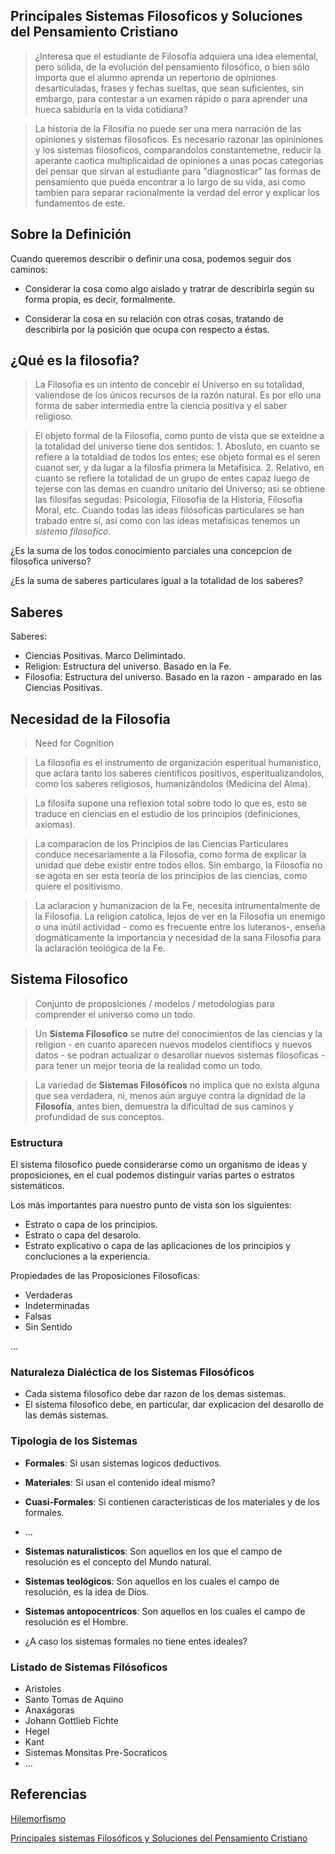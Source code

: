 Principales Sistemas Filosoficos y Soluciones del Pensamiento Cristiano
-----------------------------------------------------------------------

> ¿Interesa que el estudiante de Filosofía adquiera una idea elemental, pero sólida, de la evolución del pensamiento filosófico, o bien sólo importa que el alumno aprenda un repertorio de opiniones desarticuladas, frases y fechas sueltas, que sean suficientes, sin embargo, para contestar a un examen rápido o para aprender una hueca sabiduría en la vida cotidiana?

> La historia de la Filosifia no puede ser una mera narración de las opiniones y sistemas filosoficos. Es necesario razonar las opininiones y los sistemas filosoficos, comparandolos constantemetne, reducir la aperante caotica multiplicaidad de opiniones a unas pocas categorias del pensar  que sirvan al estudiante para "diagnosticar" las formas de pensamiento que pueda encontrar a lo largo de su vida, asi como tambien para separar racionalmente la verdad del error y explicar los fundamentos de este.

## Sobre la Definición

Cuando queremos describir o definir una cosa, podemos seguir dos caminos:

- Considerar la cosa como algo aislado y tratrar de describirla según su forma propia, es decir, formalmente.

- Considerar la cosa en su relación con otras cosas, tratando de describirla por la posición que ocupa con respecto a éstas.

## ¿Qué es la filosofia?

> La Filosofia es un intento de concebir el Universo en su totalidad, valiendose de los únicos recursos de la razón natural. Es por ello una forma de saber intermedia entre la ciencia positiva y el saber religioso.

> El objeto formal de la Filosofia, como punto de vista que se exteidne a la totalidad del universo  tiene dos sentidos: 1. Abosluto, en cuanto se refiere a la totaldiad de todos los entes; ese objeto formal es el seren cuanot ser, y da lugar a la filosfia primera la Metafisica. 2. Relativo, en cuanto 
se refiere la totalidad de un grupo de entes capaz luego de tejerse con las demas en cuandro unitario del Universo; asi se obtiene las filosifas segudas: Psicologia, Filosofia de la Historia, Filosofia Moral, etc. Cuando todas las ideas filósoficas particulares se han trabado entre sí, así como con las ideas metafísicas tenemos un *sistema filosofico*.

¿Es la suma de los todos conocimiento  parciales una concepcion de filosofica universo?

¿Es la suma de saberes particulares igual a la totalidad de los saberes?

## Saberes

Saberes:
- Ciencias Positivas. Marco Delimintado.
- Religion: Estructura del universo. Basado en la Fe.
- Filosofia: Estructura del universo. Basado en la razon - amparado en las Ciencias Positivas.

## Necesidad de la Filosofia

> Need for Cognition

> La filosofia es el instrumento de organización esperitual humanistico, que aclara tanto los saberes cientificos positivos, esperitualizandolos, como los saberes religiosos, humanizándolos (Medicina del Alma).

> La filosifa supone una reflexion total sobre todo lo que es, esto se traduce en ciencias en el estudio de los principios (definiciones, axiomas).

> La comparacion de los Principios de las Ciencias Particulares conduce necesariamente a la Filosofia, como forma de explicar la unidad que debe existir entre todos ellos. Sin embargo, la Filosofia no se agota en ser esta teoría de los principios de las ciencias, como quiere el positivismo.

> La aclaracion y humanizacion de la Fe, necesita intrumentalmente de la Filosofia. La religion catolica, lejos de ver en la Filosofia un enemigo o una inútil actividad - como es frecuente entre los luteranos-, enseña dogmáticamente la importancia y necesidad de la sana Filosofia para la aclaración teológica de la Fe.


## Sistema Filosofico

> Conjunto de proposiciones / modelos / metodologias para comprender el universo como un todo.

> Un **Sistema Filosofico** se nutre del conocimientos de las ciencias y la religion - en cuanto aparecen nuevos modelos cientifiocs y nuevos datos - se podran actualizar o desarollar nuevos sistemas filosoficas - para tener un mejor teoria de la realidad como un todo.

> La variedad de **Sistemas Filosóficos** no implica que no exista alguna que sea verdadera, ni, menos aún arguye contra la dignidad de la **Filosofía**, antes bien, demuestra la dificultad de sus caminos y profundidad de sus conceptos.

### Estructura 

El sistema filosofico puede considerarse como un organismo de ideas y proposiciones, en el cual podemos distinguir varias partes o estratos sistemáticos.

Los más importantes para nuestro punto de vista son los siguientes:
- Estrato o capa de los principios.
- Estrato o capa del desarolo.
- Estrato explicativo o capa de las aplicaciones de los principios y concluciones a la experiencia.

Propiedades de las Proposiciones Filosoficas:
- Verdaderas
- Indeterminadas
- Falsas
- Sin Sentido

...

### Naturaleza Dialéctica de los Sistemas Filosóficos

- Cada sistema filosofico debe dar razon de los demas sistemas.
- El sistema filosofico debe, en particular, dar explicacion del desarollo de las demás sistemas.

### Tipologia de los Sistemas

- **Formales**: Si usan sistemas logicos deductivos.
- **Materiales**: Si usan el contenido ideal mismo?
- **Cuasi-Formales**: Si contienen caracteristicas de los materiales y de los formales.
- ...
- **Sistemas naturalisticos**: Son aquellos en los que el campo de resolución es el concepto del Mundo natural.
- **Sistemas teológicos**: Son aquellos  en los cuales el campo de resolución, es la idea de Dios.
- **Sistemas antopocentricos**: Son aquellos en los cuales el campo de resolución es el Hombre.

- ¿A caso los sistemas formales no tiene entes ideales?

### Listado de Sistemas Filósoficos

- Aristoles
- Santo Tomas de Aquino
- Anaxágoras
- Johann Gottlieb Fichte
- Hegel
- Kant
- Sistemas Monsitas Pre-Socraticos
- ...

## Referencias

[Hilemorfismo](https://es.wikipedia.org/wiki/Hilemorfismo)

[Principales sistemas Filosóficos y Soluciones del Pensamiento Cristiano](https://archive.org/details/1954-gb-lm-sistemasfilo-6/)
